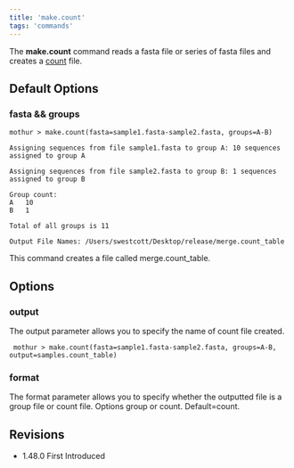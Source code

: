 ```yaml
---
title: 'make.count'
tags: 'commands'
---
```

The **make.count** command reads a fasta file or series of fasta files and
creates a [ count](/wiki/count_file) file.

## Default Options

### fasta && groups


    mothur > make.count(fasta=sample1.fasta-sample2.fasta, groups=A-B)
     
    Assigning sequences from file sample1.fasta to group A:	10 sequences assigned to group A
     
    Assigning sequences from file sample2.fasta to group B:	1 sequences assigned to group B
     
    Group count: 
    A	10
    B	1
    
    Total of all groups is 11
    
    Output File Names: /Users/swestcott/Desktop/release/merge.count_table
    
This command creates a file called merge.count_table.
   
## Options

### output
The output parameter allows you to specify the name of count file created. 

     mothur > make.count(fasta=sample1.fasta-sample2.fasta, groups=A-B, output=samples.count_table)
   
### format
The format parameter allows you to specify whether the outputted file is a group file or count file. Options group or count. Default=count. 



## Revisions

-   1.48.0 First Introduced

